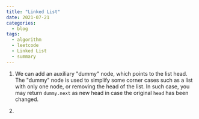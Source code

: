 ```yaml
---
title: "Linked List"
date: 2021-07-21
categories:
  - blog
tags:
  - algorithm
  - leetcode
  - Linked List
  - summary
---
```


1. We can add an auxiliary "dummy" node, which points to the list head. The "dummy" node is used to simplify some corner cases such as a list with only one node, or removing the head of the list. In such case, you may return `dummy.next` as new head in case the original `head` has been changed.

2. 





    


